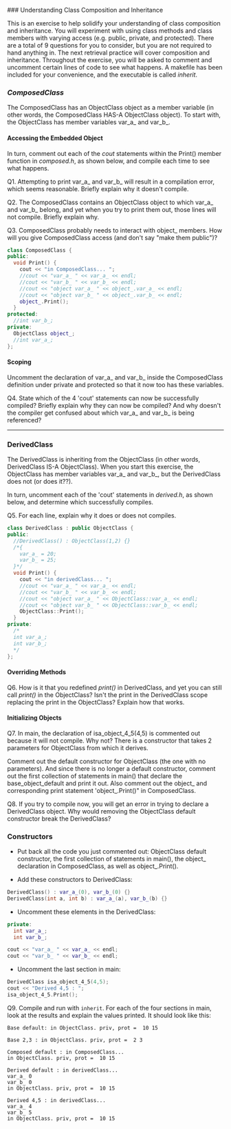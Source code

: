 ﻿﻿### Understanding Class Composition and InheritanceThis is an exercise to help solidify your understanding of class composition and inheritance. You will experiment with using class methods and class members with varying access (e.g. public, private, and protected). There are a total of 9 questions for you to consider, but you are not required to hand anything in. The next retrieval practice will cover composition and inheritance. Throughout the exercise, you will be asked to comment and uncomment certain lines of code to see what happens. A makefile has been included for your convenience, and the executable is called _inherit_.### _ComposedClass_The ComposedClass has an ObjectClass object as a member variable (in other words, the ComposedClass HAS-A ObjectClass object). To start with, the ObjectClass has member variables var_a_ and var_b_.#### Accessing the Embedded ObjectIn turn, comment out each of the _cout_ statements within the Print() member function in _composed.h_, as shown below, and compile each time to see what happens.  Q1. Attempting to print var_a_ and var_b_ will result in a compilation error, which seems reasonable. Briefly explain why it doesn't compile.Q2. The ComposedClass contains an ObjectClass object to which var_a_ and var_b_ belong, and yet when you try to print them out, those lines will not compile. Briefly explain why.Q3. ComposedClass probably needs to interact with object_ members. How will you give ComposedClass access (and don't say "make them public")?```C++class ComposedClass {public:  void Print() {    cout << "in ComposedClass... ";    //cout << "var_a_ " << var_a_ << endl;    //cout << "var_b_ " << var_b_ << endl;    //cout << "object var_a_ " << object_.var_a_ << endl;    //cout << "object var_b_ " << object_.var_b_ << endl;    object_.Print();  }protected:  //int var_b_;private:  ObjectClass object_;  //int var_a_;};```#### ScopingUncomment the declaration of var_a_ and var_b_ inside the ComposedClass definition under private and protected so that it now too has these variables.Q4. State which of the 4 'cout' statements can now be successfully compiled? Briefly explain why they can now be compiled? And why doesn't the compiler get confused about which var_a_ and var_b_ is being referenced?<hr>### DerivedClassThe DerivedClass is inheriting from the ObjectClass (in other words, DerivedClass IS-A ObjectClass). When you start this exercise, the ObjectClass has member variables var_a_ and var_b_, but the DerivedClass does not (or does it??).In turn, uncomment each of the 'cout' statements in _derived.h_, as shown below, and determine which successfully compiles.Q5. For each line, explain why it does or does not compiles.```C++class DerivedClass : public ObjectClass {public:  //DerivedClass() : ObjectClass(1,2) {}  /*{    var_a_ = 20;    var_b_ = 25;  }*/  void Print() {    cout << "in derivedClass... ";    //cout << "var_a_ " << var_a_ << endl;    //cout << "var_b_ " << var_b_ << endl;    //cout << "object var_a_ " << ObjectClass::var_a_ << endl;    //cout << "object var_b_ " << ObjectClass::var_b_ << endl;    ObjectClass::Print();  }private:  /*  int var_a_;  int var_b_;  */};```#### Overriding MethodsQ6. How is it that you redefined _print()_ in DerivedClass, and yet you can still call _print()_ in the ObjectClass? Isn't the print in the DerivedClass scope replacing the print in the ObjectClass? Explain how that works.#### Initializing ObjectsQ7. In main, the declaration of isa_object_4_5(4,5) is commented out because it will not compile. Why not? There is a constructor that takes 2 parameters for ObjectClass from which it derives.Comment out the default constructor for ObjectClass (the one with no parameters). And since there is no longer a default constructor, comment out the first collection of statements in main() that declare the base_object_default and print it out. Also comment out the object_ and corresponding print statement 'object_.Print()" in ComposedClass.Q8. If you try to compile now, you will get an error in trying to declare a DerivedClass object. Why would removing the ObjectClass default constructor break the DerivedClass?### Constructors- Put back all the code you just commented out: ObjectClass default constructor, the first collection of statements in main(), the object_ declaration in ComposedClass, as well as object_.Print().- Add these constructors to DerivedClass:```C++DerivedClass() : var_a_(0), var_b_(0) {}DerivedClass(int a, int b) : var_a_(a), var_b_(b) {}```- Uncomment these elements in the DerivedClass:```C++private:  int var_a_;  int var_b_;cout << "var_a_ " << var_a_ << endl;cout << "var_b_ " << var_b_ << endl;```- Uncomment the last section in main:```C++DerivedClass isa_object_4_5(4,5);cout << "Derived 4,5 : ";isa_object_4_5.Print();```Q9. Compile and run with `inherit`. For each of the four sections in main, look at the results and explain the values printed. It should look like this:```Base default: in ObjectClass. priv, prot =  10 15Base 2,3 : in ObjectClass. priv, prot =  2 3Composed default : in ComposedClass...in ObjectClass. priv, prot =  10 15Derived default : in derivedClass...var_a_ 0var_b_ 0in ObjectClass. priv, prot =  10 15Derived 4,5 : in derivedClass...var_a_ 4var_b_ 5in ObjectClass. priv, prot =  10 15```